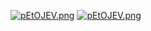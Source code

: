 <a href="https://lunova.studio/wonderlab"><img src="https://s21.ax1x.com/2025/03/09/pEtOJEV.png" alt="pEtOJEV.png" border="0" /></a>
<a href="https://lunova.studio/"><img src="https://lunova.studio/wp-content/uploads/2025/03/launch_olenui_bard.png" alt="pEtOJEV.png" border="0" /></a>
